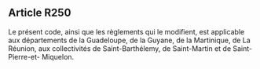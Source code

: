 Article R250
----
Le présent code, ainsi que les règlements qui le modifient, est applicable aux
départements de la Guadeloupe, de la Guyane, de la Martinique, de La Réunion,
aux collectivités de Saint-Barthélemy, de Saint-Martin et de Saint-Pierre-et-
Miquelon.
